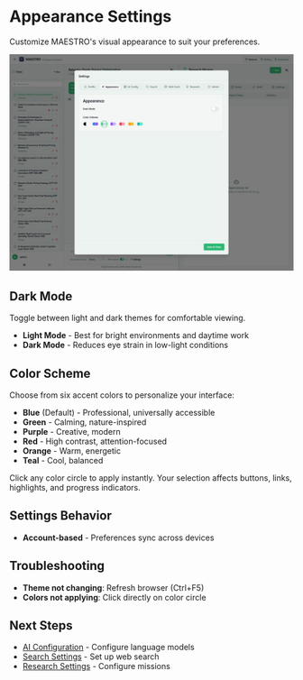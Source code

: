 # Appearance Settings

Customize MAESTRO's visual appearance to suit your preferences.

![Appearance Settings](../../assets/images/settings/appearance.png)

## Dark Mode

Toggle between light and dark themes for comfortable viewing.

- **Light Mode** - Best for bright environments and daytime work
- **Dark Mode** - Reduces eye strain in low-light conditions

## Color Scheme

Choose from six accent colors to personalize your interface:

- **Blue** (Default) - Professional, universally accessible
- **Green** - Calming, nature-inspired
- **Purple** - Creative, modern
- **Red** - High contrast, attention-focused
- **Orange** - Warm, energetic
- **Teal** - Cool, balanced

Click any color circle to apply instantly. Your selection affects buttons, links, highlights, and progress indicators.

## Settings Behavior

- **Account-based** - Preferences sync across devices

## Troubleshooting

- **Theme not changing**: Refresh browser (Ctrl+F5)
- **Colors not applying**: Click directly on color circle

## Next Steps

- [AI Configuration](ai-config.md) - Configure language models
- [Search Settings](search-config.md) - Set up web search
- [Research Settings](research-config.md) - Configure missions